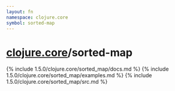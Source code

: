```yaml
---
layout: fn
namespace: clojure.core
symbol: sorted-map
---
```


# [clojure.core](../)/sorted-map

{% include 1.5.0/clojure.core/sorted_map/docs.md %}
{% include 1.5.0/clojure.core/sorted_map/examples.md %}
{% include 1.5.0/clojure.core/sorted_map/src.md %}

